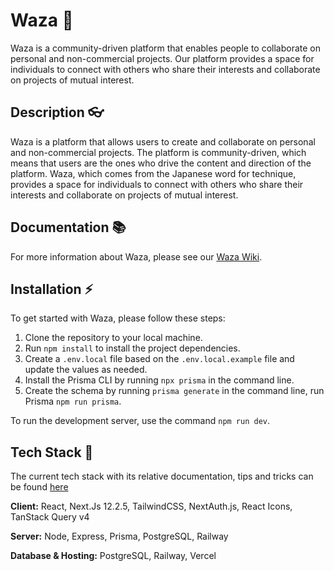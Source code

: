 # Waza 🥋

Waza is a community-driven platform that enables people to collaborate on personal and non-commercial projects. Our platform provides a space for individuals to connect with others who share their interests and collaborate on projects of mutual interest.

## Description 👓

Waza is a platform that allows users to create and collaborate on personal and non-commercial projects. The platform is community-driven, which means that users are the ones who drive the content and direction of the platform. Waza, which comes from the Japanese word for technique, provides a space for individuals to connect with others who share their interests and collaborate on projects of mutual interest.

## Documentation 📚

For more information about Waza, please see our [Waza Wiki](https://www.notion.so/Waza-Wiki-3649dfbed24d453584ebc4b124a9870e).

## Installation ⚡

To get started with Waza, please follow these steps:

1. Clone the repository to your local machine.
2. Run `npm install` to install the project dependencies.
3. Create a `.env.local` file based on the `.env.local.example` file and update the values as needed.
4. Install the Prisma CLI by running `npx prisma` in the command line.
5. Create the schema by running `prisma generate` in the command line, run Prisma `npm run prisma`.

To run the development server, use the command `npm run dev`.

## Tech Stack 🧪

The current tech stack with its relative documentation, tips and tricks can be found [here](https://www.notion.so/Tech-Stack-a6c1bcecd71d41498665bc4aa6a4d9d6)

**Client:** React, Next.Js 12.2.5, TailwindCSS, NextAuth.js, React Icons, TanStack Query v4

**Server:** Node, Express, Prisma, PostgreSQL, Railway

**Database & Hosting:** PostgreSQL, Railway, Vercel
